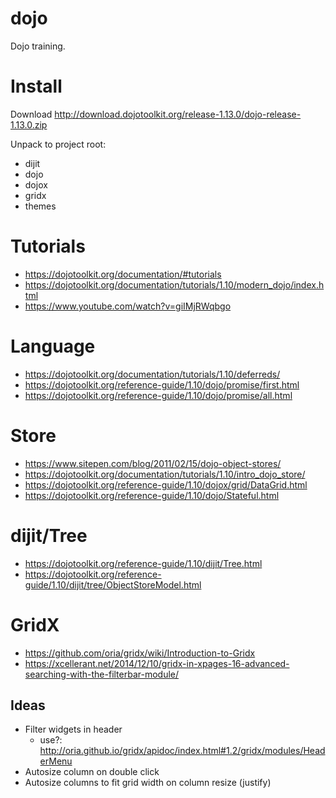 # dojo

Dojo training.

# Install

Download http://download.dojotoolkit.org/release-1.13.0/dojo-release-1.13.0.zip

Unpack to project root:
* dijit
* dojo
* dojox
* gridx
* themes

# Tutorials

* https://dojotoolkit.org/documentation/#tutorials
* https://dojotoolkit.org/documentation/tutorials/1.10/modern_dojo/index.html
* https://www.youtube.com/watch?v=giIMjRWqbgo

# Language

* https://dojotoolkit.org/documentation/tutorials/1.10/deferreds/
* https://dojotoolkit.org/reference-guide/1.10/dojo/promise/first.html
* https://dojotoolkit.org/reference-guide/1.10/dojo/promise/all.html

# Store

* https://www.sitepen.com/blog/2011/02/15/dojo-object-stores/
* https://dojotoolkit.org/documentation/tutorials/1.10/intro_dojo_store/
* https://dojotoolkit.org/reference-guide/1.10/dojox/grid/DataGrid.html
* https://dojotoolkit.org/reference-guide/1.10/dojo/Stateful.html

# dijit/Tree

* https://dojotoolkit.org/reference-guide/1.10/dijit/Tree.html
* https://dojotoolkit.org/reference-guide/1.10/dijit/tree/ObjectStoreModel.html

# GridX

* https://github.com/oria/gridx/wiki/Introduction-to-Gridx
* https://xcellerant.net/2014/12/10/gridx-in-xpages-16-advanced-searching-with-the-filterbar-module/

## Ideas

* Filter widgets in header
    * use?: http://oria.github.io/gridx/apidoc/index.html#1.2/gridx/modules/HeaderMenu
* Autosize column on double click
* Autosize columns to fit grid width on column resize (justify)
